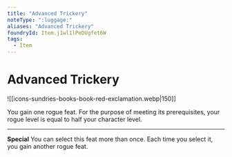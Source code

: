 ```yaml
---
title: "Advanced Trickery"
noteType: ":luggage:"
aliases: "Advanced Trickery"
foundryId: Item.j1wl1lPeDUgfet6W
tags:
  - Item
---
```


# Advanced Trickery
![[icons-sundries-books-book-red-exclamation.webp|150]]

You gain one rogue feat. For the purpose of meeting its prerequisites, your rogue level is equal to half your character level.

* * *

**Special** You can select this feat more than once. Each time you select it, you gain another rogue feat.
